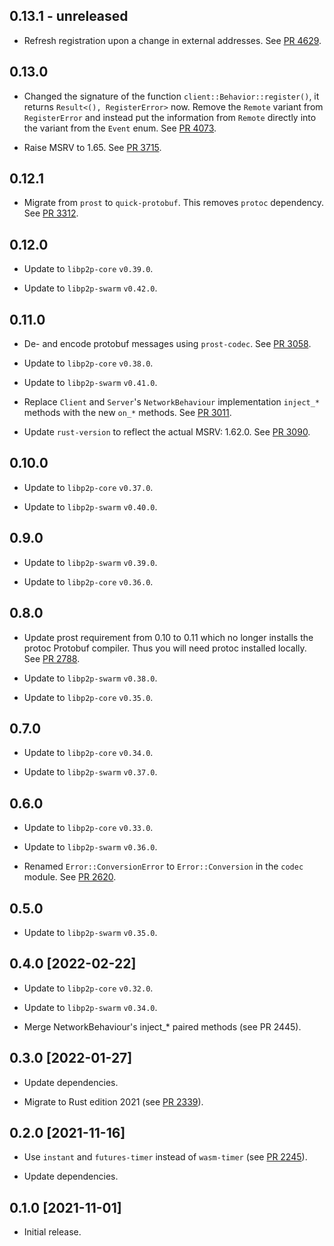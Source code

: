 ## 0.13.1 - unreleased
- Refresh registration upon a change in external addresses.
  See [PR 4629].

[PR 4629]: https://github.com/libp2p/rust-libp2p/pull/4629

## 0.13.0 

- Changed the signature of the function `client::Behavior::register()`,
  it returns `Result<(), RegisterError>` now.
  Remove the `Remote` variant from `RegisterError` and instead put the information from `Remote`
  directly into the variant from the `Event` enum.
  See [PR 4073].

- Raise MSRV to 1.65.
  See [PR 3715].

[PR 4073]: https://github.com/libp2p/rust-libp2p/pull/4073
[PR 3715]: https://github.com/libp2p/rust-libp2p/pull/3715

## 0.12.1

- Migrate from `prost` to `quick-protobuf`. This removes `protoc` dependency. See [PR 3312].

[PR 3312]: https://github.com/libp2p/rust-libp2p/pull/3312

## 0.12.0

- Update to `libp2p-core` `v0.39.0`.

- Update to `libp2p-swarm` `v0.42.0`.

## 0.11.0

- De- and encode protobuf messages using `prost-codec`. See [PR 3058].

- Update to `libp2p-core` `v0.38.0`.

- Update to `libp2p-swarm` `v0.41.0`.

- Replace `Client` and `Server`'s `NetworkBehaviour` implementation `inject_*` methods with the new `on_*` methods.
  See [PR 3011].

- Update `rust-version` to reflect the actual MSRV: 1.62.0. See [PR 3090].

[PR 3011]: https://github.com/libp2p/rust-libp2p/pull/3011
[PR 3058]: https://github.com/libp2p/rust-libp2p/pull/3058
[PR 3090]: https://github.com/libp2p/rust-libp2p/pull/3090

## 0.10.0

- Update to `libp2p-core` `v0.37.0`.

- Update to `libp2p-swarm` `v0.40.0`.

## 0.9.0

- Update to `libp2p-swarm` `v0.39.0`.

- Update to `libp2p-core` `v0.36.0`.

## 0.8.0

- Update prost requirement from 0.10 to 0.11 which no longer installs the protoc Protobuf compiler.
  Thus you will need protoc installed locally. See [PR 2788].

- Update to `libp2p-swarm` `v0.38.0`.

- Update to `libp2p-core` `v0.35.0`.

[PR 2788]: https://github.com/libp2p/rust-libp2p/pull/2788

## 0.7.0

- Update to `libp2p-core` `v0.34.0`.

- Update to `libp2p-swarm` `v0.37.0`.

## 0.6.0

- Update to `libp2p-core` `v0.33.0`.

- Update to `libp2p-swarm` `v0.36.0`.

- Renamed `Error::ConversionError` to `Error::Conversion` in the `codec` module. See [PR 2620].

[PR 2620]: https://github.com/libp2p/rust-libp2p/pull/2620

## 0.5.0

- Update to `libp2p-swarm` `v0.35.0`.

## 0.4.0 [2022-02-22]

- Update to `libp2p-core` `v0.32.0`.

- Update to `libp2p-swarm` `v0.34.0`.

- Merge NetworkBehaviour's inject_\* paired methods (see PR 2445).

[PR 2445]: https://github.com/libp2p/rust-libp2p/pull/2445

## 0.3.0 [2022-01-27]

- Update dependencies.

- Migrate to Rust edition 2021 (see [PR 2339]).

[PR 2339]: https://github.com/libp2p/rust-libp2p/pull/2339

## 0.2.0 [2021-11-16]

- Use `instant` and `futures-timer` instead of `wasm-timer` (see [PR 2245]).

- Update dependencies.

[PR 2245]: https://github.com/libp2p/rust-libp2p/pull/2245

## 0.1.0 [2021-11-01]

- Initial release.
